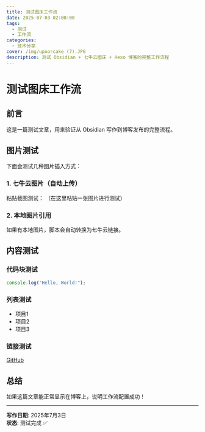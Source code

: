 ```yaml
---
title: 测试图床工作流
date: 2025-07-03 02:00:00
tags: 
  - 测试
  - 工作流
categories: 
  - 技术分享
cover: /img/upoorcake (7).JPG
description: 测试 Obsidian + 七牛云图床 + Hexo 博客的完整工作流程
---
```


# 测试图床工作流

## 前言

这是一篇测试文章，用来验证从 Obsidian 写作到博客发布的完整流程。

## 图片测试

下面会测试几种图片插入方式：

### 1. 七牛云图片（自动上传）
粘贴截图测试：
（在这里粘贴一张图片进行测试）

### 2. 本地图片引用
如果有本地图片，脚本会自动转换为七牛云链接。

## 内容测试

### 代码块测试
```javascript
console.log("Hello, World!");
```

### 列表测试
- 项目1
- 项目2
- 项目3

### 链接测试
[GitHub](https://github.com)

## 总结

如果这篇文章能正常显示在博客上，说明工作流配置成功！

---

**写作日期**: 2025年7月3日  
**状态**: 测试完成 ✅
